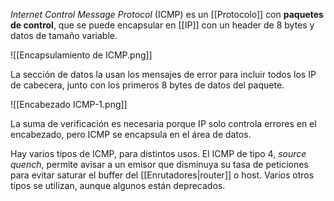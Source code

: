 _Internet Control Message Protocol_ (ICMP) es un [[Protocolo]] con **paquetes de control**, que se puede encapsular en [[IP]] con un header de 8 bytes y datos de tamaño variable.

![[Encapsulamiento de ICMP.png]]

La sección de datos la usan los mensajes de error para incluir todos los IP de cabecera, junto con los primeros 8 bytes de datos del paquete.

![[Encabezado ICMP-1.png]]

La suma de verificación es necesaria porque IP solo controla errores en el encabezado, pero ICMP se encapsula en el área de datos.

Hay varios tipos de ICMP, para distintos usos. El ICMP de tipo 4, _source quench_, permite avisar a un emisor que disminuya su tasa de peticiones para evitar saturar el buffer del [[Enrutadores|router]] o host. Varios otros tipos se utilizan, aunque algunos están deprecados.
